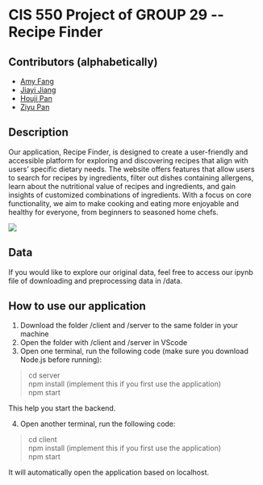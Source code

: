 # CIS 550 Project of GROUP 29 -- Recipe Finder

## Contributors (alphabetically)
* [Amy Fang](https://github.com/AMYFYJ)
* [Jiayi Jiang](https://github.com/JiangJiayi32)
* [Houji Pan](https://github.com/houjipan)
* [Ziyu Pan](https://github.com/ziyupan26)

## Description
Our application, Recipe Finder, is designed to create a user-friendly and accessible platform for exploring and discovering recipes that align with users’ specific dietary needs. The website offers features that allow users to search for recipes by ingredients, filter out dishes containing allergens, learn about the nutritional value of recipes and ingredients, and gain insights of customized combinations of ingredients. With a focus on core functionality, we aim to make cooking and eating more enjoyable and healthy for everyone, from beginners to seasoned home chefs.   

![](https://i.ibb.co/800cVxL/20241215200622.png)

## Data
If you would like to explore our original data, feel free to access our ipynb file of downloading and preprocessing data in /data. 

## How to use our application
1. Download the folder /client and /server to the same folder in your machine
2. Open the folder with /client and /server in VScode
3. Open one terminal, run the following code (make sure you download Node.js before running):
>cd server         
>npm install (implement this if you first use the application)        
>npm start

This help you start the backend.      

4. Open another terminal, run the following code:
>cd client     
>npm install (implement this if you first use the application)        
>npm start

It will automatically open the application based on localhost. 

